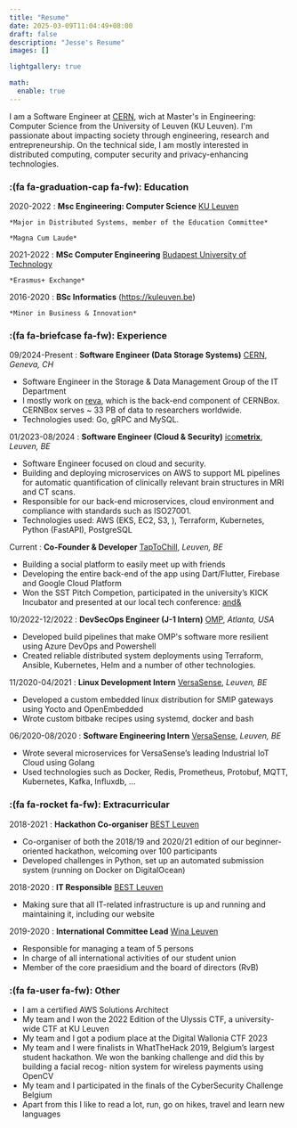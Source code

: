 ```yaml
---
title: "Resume"
date: 2025-03-09T11:04:49+08:00
draft: false
description: "Jesse's Resume"
images: []

lightgallery: true

math:
  enable: true
---
```

I am a Software Engineer at [CERN](https://home.cern), wich at Master's in Engineering: Computer Science from the University of Leuven (KU Leuven). 
I'm passionate about impacting society through engineering, research and entrepreneurship. On the technical side, I am mostly interested in distributed computing, computer security and privacy-enhancing technologies. 


### :(fa fa-graduation-cap fa-fw): Education
2020-2022
:   **Msc Engineering: Computer Science** [KU Leuven](https://kuleuven.be)

    *Major in Distributed Systems, member of the Education Committee*
    
    *Magna Cum Laude*

2021-2022
:   **MSc Computer Engineering** [Budapest University of Technology](https://www.bme.hu/en)

    *Erasmus+ Exchange*

2016-2020
:   **BSc Informatics** (https://kuleuven.be)

    *Minor in Business & Innovation*

### :(fa fa-briefcase fa-fw): Experience
09/2024-Present
:   **Software Engineer (Data Storage Systems)** [CERN](https://home.cern), *Geneva, CH*
- Software Engineer in the Storage & Data Management Group of the IT Department
- I mostly work on [reva](https://github.com/cs3org/reva), which is the back-end component of CERNBox. CERNBox serves ~ 33 PB of data to researchers worldwide.
- Technologies used: Go, gRPC and MySQL.


01/2023-08/2024
:   **Software Engineer (Cloud & Security)** [ico**metrix**](https://icometrix.com), *Leuven, BE*
- Software Engineer focused on cloud and security.
- Building and deploying microservices on AWS to support ML pipelines for automatic quantification of clinically relevant brain structures in MRI and CT scans. 
- Responsible for our back-end microservices, cloud environment and compliance with standards such as ISO27001.
- Technologies used: AWS (EKS, EC2, S3, ), Terraform, Kubernetes, Python (FastAPI), PostgreSQL

Current
:   **Co-Founder & Developer** [TapToChill](https://taptochill.app), *Leuven, BE*
- Building a social platform to easily meet up with friends
- Developing the entire back-end of the app using Dart/Flutter, Firebase and Google Cloud Platform
- Won the SST Pitch Competion, participated in the university’s KICK Incubator and presented at our local tech conference: [and&](https://andleuven.com)

10/2022-12/2022
:   **DevSecOps Engineer (J-1 Intern)** [OMP](https://omp.com), *Atlanta, USA*
- Developed build pipelines that make OMP's software more resilient using Azure DevOps and Powershell
- Created reliable distributed system deployments using Terraform, Ansible, Kubernetes, Helm and a number of other technologies.

11/2020-04/2021
:   **Linux Development Intern** [VersaSense](https://versasense.com), *Leuven, BE*
- Developed a custom embedded linux distribution for SMIP gateways using Yocto and OpenEmbedded
- Wrote custom bitbake recipes using systemd, docker and bash

06/2020-08/2020
:   **Software Engineering Intern** [VersaSense](https://versasense.com), *Leuven, BE*
- Wrote several microservices for VersaSense’s leading Industrial IoT Cloud using Golang
- Used technologies such as Docker, Redis, Prometheus, Protobuf, MQTT, Kubernetes, Kafka, Influxdb, ...


### :(fa fa-rocket fa-fw): Extracurricular
2018-2021
:   **Hackathon Co-organiser** [BEST Leuven](https://bestleuven.eu)
- Co-organiser of both the 2018/19 and 2020/21 edition of our beginner-oriented hackathon, welcoming over 100 participants
- Developed challenges in Python, set up an automated submission system (running on Docker on DigitalOcean)

2018-2020
:   **IT Responsible** [BEST Leuven](https://bestleuven.eu)
- Making sure that all IT-related infrastructure is up and running and maintaining it, including our website

2019-2020 
:   **International Committee Lead** [Wina Leuven](https://wina.be)
- Responsible for managing a team of 5 persons
- In charge of all international activities of our student union
- Member of the core praesidium and the board of directors (RvB)

### :(fa fa-user fa-fw): Other
- I am a certified AWS Solutions Architect
- My team and I won the 2022 Edition of the Ulyssis CTF, a university-wide CTF at KU Leuven
- My team and I got a podium place at the Digital Wallonia CTF 2023
- My team and I were finalists in WhatTheHack 2019, Belgium’s largest student
hackathon. We won the banking challenge and did this by building a facial recog-
nition system for wireless payments using OpenCV
- My team and I participated in the finals of the CyberSecurity Challenge Belgium
- Apart from this I like to read a lot, run, go on hikes, travel and learn new languages